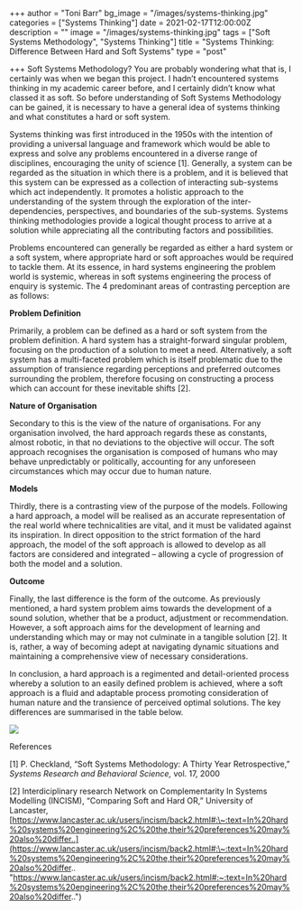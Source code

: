 +++
author = "Toni Barr"
bg_image = "/images/systems-thinking.jpg"
categories = ["Systems Thinking"]
date = 2021-02-17T12:00:00Z
description = ""
image = "/images/systems-thinking.jpg"
tags = ["Soft Systems Methodology", "Systems Thinking"]
title = "Systems Thinking: Difference Between Hard and Soft Systems"
type = "post"

+++
Soft Systems Methodology? You are probably wondering what that is, I certainly was when we began this project. I hadn’t encountered systems thinking in my academic career before, and I certainly didn’t know what classed it as soft. So before understanding of Soft Systems Methodology can be gained, it is necessary to have a general idea of systems thinking and what constitutes a hard or soft system.

Systems thinking was first introduced in the 1950s with the intention of providing a universal language and framework which would be able to express and solve any problems encountered in a diverse range of disciplines, encouraging the unity of science \[1\]. Generally, a system can be regarded as the situation in which there is a problem, and it is believed that this system can be expressed as a collection of interacting sub-systems which act independently. It promotes a holistic approach to the understanding of the system through the exploration of the inter-dependencies, perspectives, and boundaries of the sub-systems. Systems thinking methodologies provide a logical thought process to arrive at a solution while appreciating all the contributing factors and possibilities.

Problems encountered can generally be regarded as either a hard system or a soft system, where appropriate hard or soft approaches would be required to tackle them. At its essence, in hard systems engineering the problem world is systemic, whereas in soft systems engineering the process of enquiry is systemic. The 4 predominant areas of contrasting perception are as follows:

**Problem Definition**

Primarily, a problem can be defined as a hard or soft system from the problem definition. A hard system has a straight-forward singular problem, focusing on the production of a solution to meet a need. Alternatively, a soft system has a multi-faceted problem which is itself problematic due to the assumption of transience regarding perceptions and preferred outcomes surrounding the problem, therefore focusing on constructing a process which can account for these inevitable shifts \[2\].

**Nature of Organisation**

Secondary to this is the view of the nature of organisations. For any organisation involved, the hard approach regards these as constants, almost robotic, in that no deviations to the objective will occur. The soft approach recognises the organisation is composed of humans who may behave unpredictably or politically, accounting for any unforeseen circumstances which may occur due to human nature.

**Models**

Thirdly, there is a contrasting view of the purpose of the models. Following a hard approach, a model will be realised as an accurate representation of the real world where technicalities are vital, and it must be validated against its inspiration. In direct opposition to the strict formation of the hard approach, the model of the soft approach is allowed to develop as all factors are considered and integrated – allowing a cycle of progression of both the model and a solution.

**Outcome**

Finally, the last difference is the form of the outcome. As previously mentioned, a hard system problem aims towards the development of a sound solution, whether that be a product, adjustment or recommendation. However, a soft approach aims for the development of learning and understanding which may or may not culminate in a tangible solution \[2\]. It is, rather, a way of becoming adept at navigating dynamic situations and maintaining a comprehensive view of necessary considerations.

In conclusion, a hard approach is a regimented and detail-oriented process whereby a solution to an easily defined problem is achieved, where a soft approach is a fluid and adaptable process promoting consideration of human nature and the transience of perceived optimal solutions. The key differences are summarised in the table below.

![](/images/hard-soft.jpg)

References

\[1\] P. Checkland, “Soft Systems Methodology: A Thirty Year Retrospective,” _Systems Research and Behavioral Science,_ vol. 17, 2000

\[2\] Interdiciplinary research Network on Complementarity In Systems Modelling (INCISM), “Comparing Soft and Hard OR,” University of Lancaster, [https://www.lancaster.ac.uk/users/incism/back2.html#:\~:text=In%20hard%20systems%20engineering%2C%20the,their%20preferences%20may%20also%20differ..](https://www.lancaster.ac.uk/users/incism/back2.html#:\~:text=In%20hard%20systems%20engineering%2C%20the,their%20preferences%20may%20also%20differ.. "https://www.lancaster.ac.uk/users/incism/back2.html#:~:text=In%20hard%20systems%20engineering%2C%20the,their%20preferences%20may%20also%20differ..")